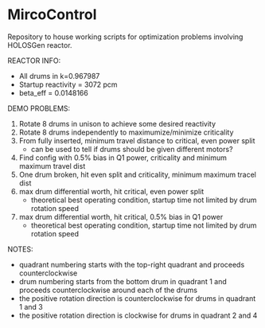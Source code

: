 # MircoControl

Repository to house working scripts for optimization problems involving 
HOLOSGen reactor.

REACTOR INFO:
* All drums in k=0.967987
* Startup reactivity = 3072 pcm
* beta_eff = 0.0148166

DEMO PROBLEMS:
1. Rotate 8 drums in unison to achieve some desired reactivity
2. Rotate 8 drums independently to maximumize/minimize criticality
3. From fully inserted, minimum travel distance to critical, even power split
    * can be used to tell if drums should be given different motors?
4. Find config with 0.5% bias in Q1 power, criticality and minimum maximum travel dist
5. One drum broken, hit even split and criticality, minimum maximum tracel dist
6. max drum differential worth, hit critical, even power split
    * theoretical best operating condition, startup time not limited by drum rotation speed
7. max drum differential worth, hit critical, 0.5% bias in Q1 power
    * theoretical best operating condition, startup time not limited by drum rotation speed


NOTES:
* quadrant numbering starts with the top-right quadrant and proceeds
counterclockwise
* drum numbering starts from the bottom drum in  quadrant 1 and
proceeds counterclockwise around each of the drums
* the positive rotation direction is counterclockwise for drums in quadrant 1 and 3
* the positive rotation direction is clockwise for drums in quadrant 2 and 4
